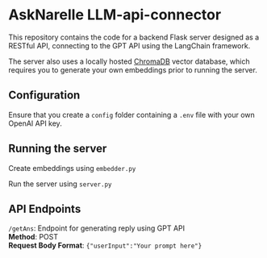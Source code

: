 # AskNarelle LLM-api-connector

This repository contains the code for a backend Flask server designed as a RESTful API, connecting to the GPT API using the LangChain framework.

The server also uses a locally hosted [ChromaDB](https://www.trychroma.com/) vector database, which requires you to generate your own embeddings prior to running the server.

## Configuration

Ensure that you create a `config` folder containing a `.env` file with your own OpenAI API key. 

## Running the server

Create embeddings using `embedder.py`

Run the server using `server.py`

## API Endpoints

`/getAns`: Endpoint for generating reply using GPT API  
**Method**: POST  
**Request Body Format**: `{"userInput":"Your prompt here"}`